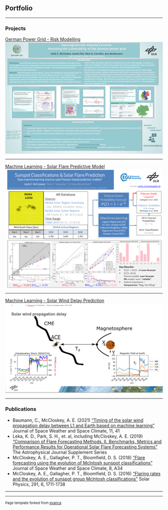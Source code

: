 ## Portfolio

---

### Projects

[German Power Grid - Risk Modelling](/pdf/GIC_project_presentation.pdf)
<img src="images/GIC_project_presentation.png?raw=true"/>

---
[Machine Learning - Solar Flare Predictive Model](/pdf/egu_display_materials.pdf)
<img src="images/egu_presentation_final.png?raw=true"/>

---
[Machine Learning - Solar Wind Delay Prediction ](/pdf/SWdelay_WAWML.pdf)
<img src="images/swdelay_displayimage.png?raw=true"/>

---

### Publications

- Baumann, C., McCloskey, A. E. (2021)
[“Timing of the solar wind propagation delay between L1 and Earth based on machine learning”](https://doi.org/10.1051/swsc/2021026)
Journal of Space Weather and Space Climate, 11, 41
- Leka, K. D., Park, S. H., et. al, including McCloskey, A. E. (2019)
[“Comparison of Flare Forecasting Methods. II. Benchmarks, Metrics and Performance Results for Operational Solar Flare Forecasting Systems”](https://doi.org/10.3847/1538-4365/ab2e12) 
The Astrophysical Journal Supplement Series
- McCloskey, A. E., Gallagher, P. T., Bloomfield, D. S. (2018)
[“Flare forecasting using the evolution of McIntosh sunspot classifications”](https://doi.org/10.1051/swsc/2018022)
Journal of Space Weather and Space Climate, 8, A34
- McCloskey, A. E., Gallagher, P. T., Bloomfield, D. S. (2016)
[“Flaring rates and the evolution of sunspot group McIntosh classifications”](https://doi.org/10.1007/s11207-016-0933-y)
Solar Physics, 291, 6, 1711-1738 

---




---
<p style="font-size:11px">Page template forked from <a href="https://github.com/evanca/quick-portfolio">evanca</a></p>
<!-- Remove above link if you don't want to attibute -->
